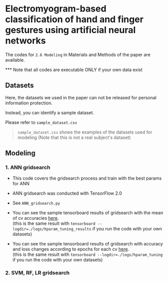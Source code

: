 # Electromyogram-based classification of hand and finger gestures using artificial neural networks

The codes for `2.6 Modeling` in Materials and Methods of the paper are available.

*** Note that all codes are executable ONLY if your own data exist

## Datasets

Here, the datasets we used in the paper can not be released for personal information protection.

Instead, you can identify a sample dataset. 

Please refer to `sample_dataset.csv`

> `sample_dataset.csv` shows the examples of the datasets used for modeling (Note that this is not a real subject's dataset)

## Modeling

### 1. ANN gridsearch

- This code covers the gridsearch process and train with the best params for ANN

- ANN gridsearch was conducted with TensorFlow 2.0

- See `ANN_gridsearch.py`

- You can see the sample tensorboard results of gridsearch with the mean of cv accuracies [here](https://tensorboard.dev/experiment/OlkPqHnqSv6LG4QlVDDwkQ/).  
  (this is the same result with `tensorboard --logdir=./logs/hparam_tuning_results` if you run the code with your own datasets)
- You can see the sample tensorboard results of gridsearch with accuracy and loss changes according to epochs for each cv [here](https://tensorboard.dev/experiment/0JqopeYzRI2aYjKUdhVW6w/).  
  (this is the same result with `tensorboard --logdir=./logs/hparam_tuning` if you run the code with your own datasets)

### 2. SVM, RF, LR gridsearch
